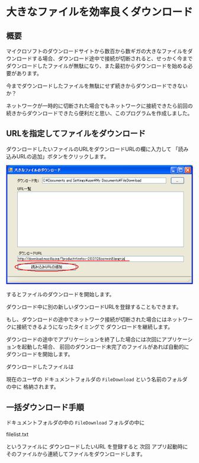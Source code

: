 # 大きなファイルを効率良くダウンロード

## 概要

マイクロソフトのダウンロードサイトから数百から数ギガの大きなファイルをダウンロードする場合、ダウンロード途中で接続が切断されると、せっかく今までダウンロードしたファイルが無駄になり、また最初からダウンロードを始める必要があります。 

今までダウンロードしたファイルを無駄にせず続きからダウンロードできないか？ 

ネットワークが一時的に切断された場合でもネットワークに接続できたら前回の続きからダウンロードできたら便利だと思い、このプログラムを作成しました。 

## URLを指定してファイルをダウンロード

ダウンロードしたいファイルのURLをダウンロードURLの欄に入力して 「読み込みURLの追加」ボタンをクリックします。

![ダウンロードフォーム](./doc/img/DownloadForm.png)

するとファイルのダウンロードを開始します。

ダウンロード中に別の新しいダウンロードURLを登録することもできます。

もし、ダウンロードの途中でネットワーク接続が切断された場合にはネットワークに接続できるようになったタイミングで ダウンロードを継続します。

ダウンロードの途中でアプリケーションを終了した場合には次回にアプリケーションを起動した場合、 前回のダウンロード未完了のファイルがあれば自動的にダウンロードを開始します。

ダウンロードしたファイルは 

現在のユーザの ドキュメントフォルダの `FileDownload` という名前のフォルダ の中に 格納されます。

## 一括ダウンロード手順

ドキュメントフォルダの中の `FileDownload` フォルダの中に

filelist.txt 

というファイルに ダウンロードしたいURL を登録すると
次回 アプリ起動時に そのファイルから連続してファイルをダウンロードします。



